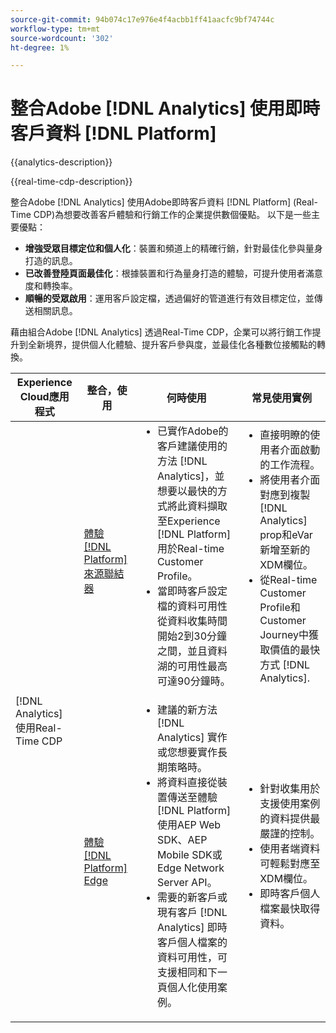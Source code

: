 ```yaml
---
source-git-commit: 94b074c17e976e4f4acbb1ff41aacfc9bf74744c
workflow-type: tm+mt
source-wordcount: '302'
ht-degree: 1%

---
```



# 整合Adobe [!DNL Analytics] 使用即時客戶資料 [!DNL Platform]

{{analytics-description}}

{{real-time-cdp-description}}

整合Adobe [!DNL Analytics] 使用Adobe即時客戶資料 [!DNL Platform] (Real-Time CDP)為想要改善客戶體驗和行銷工作的企業提供數個優點。 以下是一些主要優點：

+ **增強受眾目標定位和個人化**：裝置和頻道上的精確行銷，針對最佳化參與量身打造的訊息。
+ **已改善登陸頁面最佳化**：根據裝置和行為量身打造的體驗，可提升使用者滿意度和轉換率。
+ **順暢的受眾啟用**：運用客戶設定檔，透過偏好的管道進行有效目標定位，並傳送相關訊息。

藉由組合Adobe [!DNL Analytics] 透過Real-Time CDP，企業可以將行銷工作提升到全新境界，提供個人化體驗、提升客戶參與度，並最佳化各種數位接觸點的轉換。

<table>
    <thead>
        <tr>
            <th>Experience Cloud應用程式</th>
            <th>整合，使用</th>
            <th>何時使用</th>
            <th>常見使用實例</th>
        </tr>
    </thead>
    <tr>
        <td rowspan="2">[!DNL Analytics] 使用Real-Time CDP</td>
        <td><a href="../../integrations/tutorials/analytics-rtcdp/experience-platform-source-connector.md" target="_blank" rel="noreferrer">體驗 [!DNL Platform] 來源聯結器</a></td>
        <td>
            <ul style="margin-top: 0;">
                <li>已實作Adobe的客戶建議使用的方法 [!DNL Analytics]，並想要以最快的方式將此資料擷取至Experience [!DNL Platform] 用於Real-time Customer Profile。</li>
                <li>當即時客戶設定檔的資料可用性從資料收集時間開始2到30分鐘之間，並且資料湖的可用性最高可達90分鐘時。</li>
            </ul>
        </td>
        <td>
            <ul style="margin-top: 0;">
                <li>直接明瞭的使用者介面啟動的工作流程。</li>
                <li>將使用者介面對應到複製 [!DNL Analytics] prop和eVar新增至新的XDM欄位。</li>
                <li>從Real-time Customer Profile和Customer Journey中獲取價值的最快方式 [!DNL Analytics].</li>
            </ul>
        </td>
    </tr>
    <tr>
       <td><a href="../../integrations/tutorials/analytics-rtcdp/experience-platform-edge.md" target="_blank" rel="noreferrer">體驗 [!DNL Platform] Edge</a></td>
        <td>
            <ul style="margin-top: 0;">
                <li>建議的新方法 [!DNL Analytics] 實作或您想要實作長期策略時。</li>
                <li>將資料直接從裝置傳送至體驗 [!DNL Platform] 使用AEP Web SDK、AEP Mobile SDK或Edge Network Server API。</li>
                <li>需要的新客戶或現有客戶 [!DNL Analytics] 即時客戶個人檔案的資料可用性，可支援相同和下一頁個人化使用案例。</li>
            </ul>
        </td>
        <td>
            <ul style="margin-top: 0;">
                <li>針對收集用於支援使用案例的資料提供最嚴謹的控制。</li>
                <li>使用者端資料可輕鬆對應至XDM欄位。</li>
                <li>即時客戶個人檔案最快取得資料。</li>
            </ul>
        </td>
    </tr>            
</table>
